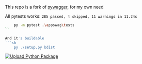 This repo is a fork of [pywagger](https://github.com/pyopenapi/pyswagger), for my own need

All pytests works: `285 passed, 4 skipped, 11 warnings in 11.24s`
```sh
    py -m pytest .\appswag\tests
``

And it's buildable
```sh
    py .\setup.py bdist
```

[![Upload Python Package](https://github.com/manatlan/appswag/actions/workflows/python-publish.yml/badge.svg)](https://github.com/manatlan/appswag/actions/workflows/python-publish.yml)
